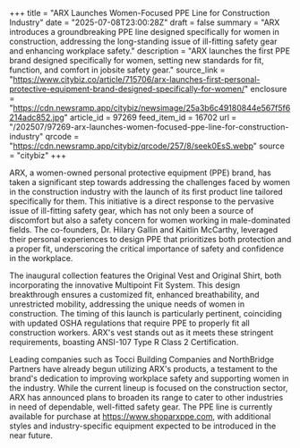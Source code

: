 +++
title = "ARX Launches Women-Focused PPE Line for Construction Industry"
date = "2025-07-08T23:00:28Z"
draft = false
summary = "ARX introduces a groundbreaking PPE line designed specifically for women in construction, addressing the long-standing issue of ill-fitting safety gear and enhancing workplace safety."
description = "ARX launches the first PPE brand designed specifically for women, setting new standards for fit, function, and comfort in jobsite safety gear."
source_link = "https://www.citybiz.co/article/715706/arx-launches-first-personal-protective-equipment-brand-designed-specifically-for-women/"
enclosure = "https://cdn.newsramp.app/citybiz/newsimage/25a3b6c49180844e567f5f6214adc852.jpg"
article_id = 97269
feed_item_id = 16702
url = "/202507/97269-arx-launches-women-focused-ppe-line-for-construction-industry"
qrcode = "https://cdn.newsramp.app/citybiz/qrcode/257/8/seek0EsS.webp"
source = "citybiz"
+++

<p>ARX, a women-owned personal protective equipment (PPE) brand, has taken a significant step towards addressing the challenges faced by women in the construction industry with the launch of its first product line tailored specifically for them. This initiative is a direct response to the pervasive issue of ill-fitting safety gear, which has not only been a source of discomfort but also a safety concern for women working in male-dominated fields. The co-founders, Dr. Hilary Gallin and Kaitlin McCarthy, leveraged their personal experiences to design PPE that prioritizes both protection and a proper fit, underscoring the critical importance of safety and confidence in the workplace.</p><p>The inaugural collection features the Original Vest and Original Shirt, both incorporating the innovative Multipoint Fit System. This design breakthrough ensures a customized fit, enhanced breathability, and unrestricted mobility, addressing the unique needs of women in construction. The timing of this launch is particularly pertinent, coinciding with updated OSHA regulations that require PPE to properly fit all construction workers. ARX's vest stands out as it meets these stringent requirements, boasting ANSI-107 Type R Class 2 Certification.</p><p>Leading companies such as Tocci Building Companies and NorthBridge Partners have already begun utilizing ARX's products, a testament to the brand's dedication to improving workplace safety and supporting women in the industry. While the current lineup is focused on the construction sector, ARX has announced plans to broaden its range to cater to other industries in need of dependable, well-fitted safety gear. The PPE line is currently available for purchase at <a href='https://www.shoparxppe.com' rel='nofollow' target='_blank'>https://www.shoparxppe.com</a>, with additional styles and industry-specific equipment expected to be introduced in the near future.</p>